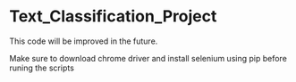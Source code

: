 # Text_Classification_Project

This code will be improved in the future.

Make sure to download chrome driver and install selenium using pip before runing the scripts

